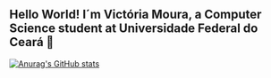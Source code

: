 
## Hello World! I´m Victória Moura, a Computer Science student at Universidade Federal do Ceará 👋

[![Anurag's GitHub stats](https://github-readme-stats.vercel.app/api?username=viquecastro)](https://github.com/viquecastro/github-readme-stats)

<!--
**viquecastro/viquecastro** is a ✨ _special_ ✨ repository because its `README.md` (this file) appears on your GitHub profile.

Here are some ideas to get you started:

- 🔭 I’m currently working on ...
- 🌱 I’m currently learning ...
- 👯 I’m looking to collaborate on ...
- 🤔 I’m looking for help with ...
- 💬 Ask me about ...
- 📫 How to reach me: ...
- 😄 Pronouns: ...
- ⚡ Fun fact: ...
-->

